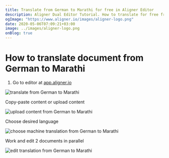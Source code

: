```yaml
---
title: Translate from German to Marathi for free in Aligner Editor
description: Aligner Dual Editor Tutorial. How to translate for free from German to Marathi. Aligner is multilingual document management platform. 
ogImage: "https://www.aligner.io/images/aligner-logo.png"
date: 2020-05-06T07:09:21+03:00
image: ../images/aligner-logo.png
onBlog: true
---
```


# How to translate document from German to Marathi

1. Go to editor at [app.aligner.io](https://app.aligner.io "Aligner App web page")

![translate from German to Marathi](../aligner-blank-editor.png "translate from German to Marathi")

Copy-paste content or upload content

![upload content from German to Marathi](../aligner-uploaded-document.png "upload content from German to Marathi")

Choose desired language

![choose machine translation from German to Marathi](../aligner-language-dropdown.png "choose machine translation from German to Marathi")

Work and edit 2 documents in parallel

![edit translation from German to Marathi](../aligner-double-sitded-editor.png "edit translation from German to Marathi")

